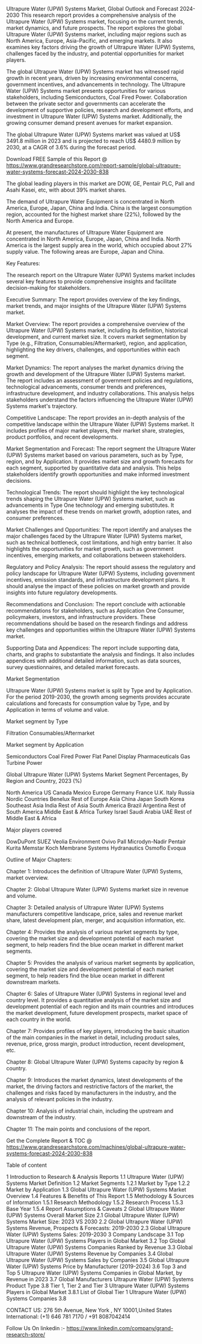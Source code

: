 Ultrapure Water (UPW) Systems Market, Global Outlook and Forecast 2024-2030
This research report provides a comprehensive analysis of the Ultrapure Water (UPW) Systems market, focusing on the current trends, market dynamics, and future prospects. The report explores the global Ultrapure Water (UPW) Systems market, including major regions such as North America, Europe, Asia-Pacific, and emerging markets. It also examines key factors driving the growth of Ultrapure Water (UPW) Systems, challenges faced by the industry, and potential opportunities for market players.

The global Ultrapure Water (UPW) Systems market has witnessed rapid growth in recent years, driven by increasing environmental concerns, government incentives, and advancements in technology. The Ultrapure Water (UPW) Systems market presents opportunities for various stakeholders, including Semiconductors, Coal Fired Power. Collaboration between the private sector and governments can accelerate the development of supportive policies, research and development efforts, and investment in Ultrapure Water (UPW) Systems market. Additionally, the growing consumer demand present avenues for market expansion.

The global Ultrapure Water (UPW) Systems market was valued at US$ 3491.8 million in 2023 and is projected to reach US$ 4480.9 million by 2030, at a CAGR of 3.6% during the forecast period.

Download FREE Sample of this Report @ https://www.grandresearchstore.com/report-sample/global-ultrapure-water-systems-forecast-2024-2030-838


The global leading players in this market are DOW, GE, Pentair PLC, Pall and Asahi Kasei, etc, with about 39% market shares.

The demand of Ultrapure Water Equipment is concentrated in North America, Europe, Japan, China and India. China is the largest consumption region, accounted for the highest market share (22%), followed by the North America and Europe.

At present, the manufactures of Ultrapure Water Equipment are concentrated in North America, Europe, Japan, China and India. North America is the largest supply area in the world, which occupied about 27% supply value. The following areas are Europe, Japan and China.

Key Features:

The research report on the Ultrapure Water (UPW) Systems market includes several key features to provide comprehensive insights and facilitate decision-making for stakeholders.

Executive Summary: The report provides overview of the key findings, market trends, and major insights of the Ultrapure Water (UPW) Systems market.

Market Overview: The report provides a comprehensive overview of the Ultrapure Water (UPW) Systems market, including its definition, historical development, and current market size. It covers market segmentation by Type (e.g., Filtration, Consumables/Aftermarket), region, and application, highlighting the key drivers, challenges, and opportunities within each segment.

Market Dynamics: The report analyses the market dynamics driving the growth and development of the Ultrapure Water (UPW) Systems market. The report includes an assessment of government policies and regulations, technological advancements, consumer trends and preferences, infrastructure development, and industry collaborations. This analysis helps stakeholders understand the factors influencing the Ultrapure Water (UPW) Systems market's trajectory.

Competitive Landscape: The report provides an in-depth analysis of the competitive landscape within the Ultrapure Water (UPW) Systems market. It includes profiles of major market players, their market share, strategies, product portfolios, and recent developments.

Market Segmentation and Forecast: The report segment the Ultrapure Water (UPW) Systems market based on various parameters, such as by Type, region, and by Application. It provides market size and growth forecasts for each segment, supported by quantitative data and analysis. This helps stakeholders identify growth opportunities and make informed investment decisions.

Technological Trends: The report should highlight the key technological trends shaping the Ultrapure Water (UPW) Systems market, such as advancements in Type One technology and emerging substitutes. It analyses the impact of these trends on market growth, adoption rates, and consumer preferences.

Market Challenges and Opportunities: The report identify and analyses the major challenges faced by the Ultrapure Water (UPW) Systems market, such as technical bottleneck, cost limitations, and high entry barrier. It also highlights the opportunities for market growth, such as government incentives, emerging markets, and collaborations between stakeholders.

Regulatory and Policy Analysis: The report should assess the regulatory and policy landscape for Ultrapure Water (UPW) Systems, including government incentives, emission standards, and infrastructure development plans. It should analyse the impact of these policies on market growth and provide insights into future regulatory developments.

Recommendations and Conclusion: The report conclude with actionable recommendations for stakeholders, such as Application One Consumer, policymakers, investors, and infrastructure providers. These recommendations should be based on the research findings and address key challenges and opportunities within the Ultrapure Water (UPW) Systems market.

Supporting Data and Appendices: The report include supporting data, charts, and graphs to substantiate the analysis and findings. It also includes appendices with additional detailed information, such as data sources, survey questionnaires, and detailed market forecasts.

Market Segmentation

Ultrapure Water (UPW) Systems market is split by Type and by Application. For the period 2019-2030, the growth among segments provides accurate calculations and forecasts for consumption value by Type, and by Application in terms of volume and value.



Market segment by Type



Filtration
Consumables/Aftermarket


Market segment by Application



Semiconductors
Coal Fired Power
Flat Panel Display
Pharmaceuticals
Gas Turbine Power


Global Ultrapure Water (UPW) Systems Market Segment Percentages, By Region and Country, 2023 (%)



North America
US
Canada
Mexico
Europe
Germany
France
U.K.
Italy
Russia
Nordic Countries
Benelux
Rest of Europe
Asia
China
Japan
South Korea
Southeast Asia
India
Rest of Asia
South America
Brazil
Argentina
Rest of South America
Middle East & Africa
Turkey
Israel
Saudi Arabia
UAE
Rest of Middle East & Africa


Major players covered



DowDuPont
SUEZ
Veolia Environment
Ovivo
Pall
Microdyn-Nadir
Pentair
Kurita
Memstar
Koch Membrane Systems
Hydranautics
Osmoflo
Evoqua


Outline of Major Chapters:

Chapter 1: Introduces the definition of Ultrapure Water (UPW) Systems, market overview.

Chapter 2: Global Ultrapure Water (UPW) Systems market size in revenue and volume.

Chapter 3: Detailed analysis of Ultrapure Water (UPW) Systems manufacturers competitive landscape, price, sales and revenue market share, latest development plan, merger, and acquisition information, etc.

Chapter 4: Provides the analysis of various market segments by type, covering the market size and development potential of each market segment, to help readers find the blue ocean market in different market segments.

Chapter 5: Provides the analysis of various market segments by application, covering the market size and development potential of each market segment, to help readers find the blue ocean market in different downstream markets.

Chapter 6: Sales of Ultrapure Water (UPW) Systems in regional level and country level. It provides a quantitative analysis of the market size and development potential of each region and its main countries and introduces the market development, future development prospects, market space of each country in the world.

Chapter 7: Provides profiles of key players, introducing the basic situation of the main companies in the market in detail, including product sales, revenue, price, gross margin, product introduction, recent development, etc.

Chapter 8: Global Ultrapure Water (UPW) Systems capacity by region & country.

Chapter 9: Introduces the market dynamics, latest developments of the market, the driving factors and restrictive factors of the market, the challenges and risks faced by manufacturers in the industry, and the analysis of relevant policies in the industry.

Chapter 10: Analysis of industrial chain, including the upstream and downstream of the industry.

Chapter 11: The main points and conclusions of the report.

Get the Complete Report & TOC @ https://www.grandresearchstore.com/machines/global-ultrapure-water-systems-forecast-2024-2030-838

Table of content

1 Introduction to Research & Analysis Reports
1.1 Ultrapure Water (UPW) Systems Market Definition
1.2 Market Segments
1.2.1 Market by Type
1.2.2 Market by Application
1.3 Global Ultrapure Water (UPW) Systems Market Overview
1.4 Features & Benefits of This Report
1.5 Methodology & Sources of Information
1.5.1 Research Methodology
1.5.2 Research Process
1.5.3 Base Year
1.5.4 Report Assumptions & Caveats
2 Global Ultrapure Water (UPW) Systems Overall Market Size
2.1 Global Ultrapure Water (UPW) Systems Market Size: 2023 VS 2030
2.2 Global Ultrapure Water (UPW) Systems Revenue, Prospects & Forecasts: 2019-2030
2.3 Global Ultrapure Water (UPW) Systems Sales: 2019-2030
3 Company Landscape
3.1 Top Ultrapure Water (UPW) Systems Players in Global Market
3.2 Top Global Ultrapure Water (UPW) Systems Companies Ranked by Revenue
3.3 Global Ultrapure Water (UPW) Systems Revenue by Companies
3.4 Global Ultrapure Water (UPW) Systems Sales by Companies
3.5 Global Ultrapure Water (UPW) Systems Price by Manufacturer (2019-2024)
3.6 Top 3 and Top 5 Ultrapure Water (UPW) Systems Companies in Global Market, by Revenue in 2023
3.7 Global Manufacturers Ultrapure Water (UPW) Systems Product Type
3.8 Tier 1, Tier 2 and Tier 3 Ultrapure Water (UPW) Systems Players in Global Market
3.8.1 List of Global Tier 1 Ultrapure Water (UPW) Systems Companies
3.8

CONTACT US:
276 5th Avenue, New York , NY 10001,United States
International: (+1) 646 781 7170 / +91 8087042414

Follow Us On linkedin :- https://www.linkedin.com/company/grand-research-store/
